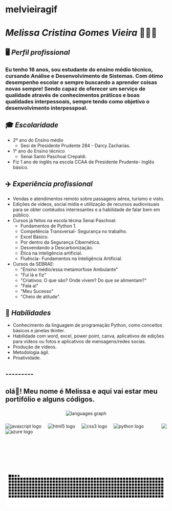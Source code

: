 # melvieiragif
# ***Melissa Cristina Gomes Vieira*** 👩🏽‍💻
## 🖥️ *Perfil profissional*
### Eu tenho 16 anos, sou estudante do ensino médio técnico, cursando Análise e Desenvolvimento de Sistemas. Com ótimo desempenho escolar e sempre buscando a aprender coisas novas sempre! Sendo capaz de oferecer um serviço de qualidade através de conhecimentos práticos e boas qualidades interpessoais, sempre tendo como objetivo o desenvolvimento interpesspoal.

## 🎓 *Escolaridade*
- 2º ano do Ensino médio
  - Sesi de Presidente Prudente 284 - Darcy Zacharias.
- 1° ano do Ensino técnico
  - Senai Santo Paschoal Crepaldi.
- Fiz 1 ano de inglês na escola CCAA de Presidente Prudente- Inglês básico.


## ✈️ *Experiência profissional*
* Vendas e atendimentos remoto sobre passagens aérea, turismo e visto. 
* Edições de vídeos, social mídia e utiilização de recursos audiovisuais para se obter contéudos interresantes e a habilidade de falar bem em público.
* Cursos já feitos na escola técina Senai Paschoal:
    * Fundamentos de Python 1.
    * Competência Transversal- Segurança no trabalho.
    * Excel Básico.
    * Por dentro da Segurança Cibernética.
    * Desvendando a Descarbonização.
    * Ética na inteligência artificial.
    * Fluência- Fundamentos na Inteligência Artificial.
* Cursos da SEBRAE:
    * "Ensino médio/essa metamorfose Ambulante"
    * "Fui lá e fiz"
    * "Criativos: O que são? Onde vivem? Do que se alimentam?"
    * "Fala aí"
    * "Meu Sucesso"
    * "Cheio de atitude".

## 👤 *Habilidades*
* Conhecimento da linguagem de programação Python, como conceitos básicos e janelas tkinter.
* Habilidade com word, excel, power point, canva, aplicativos de edições para vídeos ou fotos e aplicativos de mensagens/redes socias.
* Produção de vídeos.
* Metodologia ágil.
* Proatividade.

## ---------

<h2 align="left">olá👋! Meu nome é Melissa e aqui vai estar meu portifólio e alguns códigos.</h2>

###

<div align="center">
  <img src="https://github-readme-stats.vercel.app/api/top-langs?username=melvieira-gif&locale=pt-br&hide_title=false&layout=compact&card_width=320&langs_count=5&theme=dracula&hide_border=false" height="150" alt="languages graph"  />
</div>

###

<img align="right" height="150" src="https://i.imgflip.com/65efzo.gif"  />

###

<div align="left">
  <img src="https://cdn.jsdelivr.net/gh/devicons/devicon/icons/javascript/javascript-original.svg" height="30" alt="javascript logo"  />
  <img width="12" />
  <img src="https://cdn.jsdelivr.net/gh/devicons/devicon/icons/html5/html5-original.svg" height="30" alt="html5 logo"  />
  <img width="12" />
  <img src="https://cdn.jsdelivr.net/gh/devicons/devicon/icons/css3/css3-original.svg" height="30" alt="css3 logo"  />
  <img width="12" />
  <img src="https://cdn.jsdelivr.net/gh/devicons/devicon/icons/python/python-original.svg" height="30" alt="python logo"  />
  <img width="12" />
  <img src="https://cdn.jsdelivr.net/gh/devicons/devicon/icons/azure/azure-original.svg" height="30" alt="azure logo"  />
</div>

###

<div align="left">
</div>

###

<br clear="both">

<img src="https://raw.githubusercontent.com/melvieira-gif/melvieira-gif/output/snake.svg" alt="Snake animation" />

###
